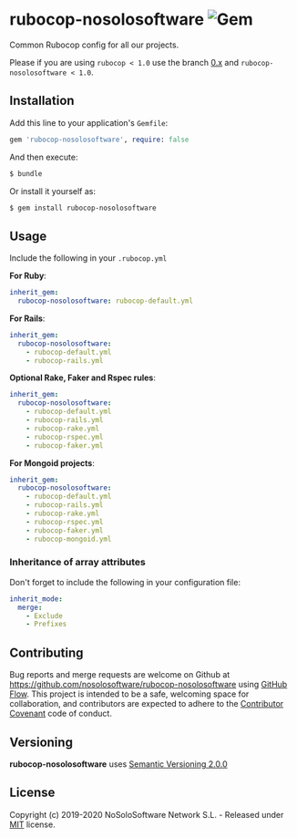 # rubocop-nosolosoftware ![Gem](https://img.shields.io/gem/v/rubocop-nosolosoftware.svg)

Common Rubocop config for all our projects.

Please if you are using `rubocop < 1.0` use the branch [0.x](https://github.com/nosolosoftware/rubocop-nosolosoftware/tree/0.x) and  `rubocop-nosolosoftware < 1.0`.

## Installation

Add this line to your application's `Gemfile`:

```ruby
gem 'rubocop-nosolosoftware', require: false
```

And then execute:

```bash
$ bundle
```

Or install it yourself as:

```bash
$ gem install rubocop-nosolosoftware
```


## Usage

Include the following in your `.rubocop.yml`

**For Ruby**:

```yaml
inherit_gem:
  rubocop-nosolosoftware: rubocop-default.yml
```

**For Rails**:

```yaml
inherit_gem:
  rubocop-nosolosoftware:
    - rubocop-default.yml
    - rubocop-rails.yml
```

**Optional Rake, Faker and Rspec rules**:

```yaml
inherit_gem:
  rubocop-nosolosoftware:
    - rubocop-default.yml
    - rubocop-rails.yml
    - rubocop-rake.yml
    - rubocop-rspec.yml
    - rubocop-faker.yml
```

**For Mongoid projects**:

```yaml
inherit_gem:
  rubocop-nosolosoftware:
    - rubocop-default.yml
    - rubocop-rails.yml
    - rubocop-rake.yml
    - rubocop-rspec.yml
    - rubocop-faker.yml
    - rubocop-mongoid.yml
```


### Inheritance of array attributes

Don't forget to include the following in your configuration file:

```yaml
inherit_mode:
  merge:
    - Exclude
    - Prefixes
```


## Contributing

Bug reports and merge requests are welcome on Github at
https://github.com/nosolosoftware/rubocop-nosolosoftware using
[GitHub Flow](https://guides.github.com/introduction/flow/index.html). This project is intended to
be a safe, welcoming space for collaboration, and contributors are expected to adhere to the
[Contributor Covenant](http://contributor-covenant.org) code of conduct.


## Versioning

**rubocop-nosolosoftware** uses [Semantic Versioning 2.0.0](http://semver.org)


## License

Copyright (c) 2019-2020 NoSoloSoftware Network S.L. - Released under [MIT](LICENSE) license.
